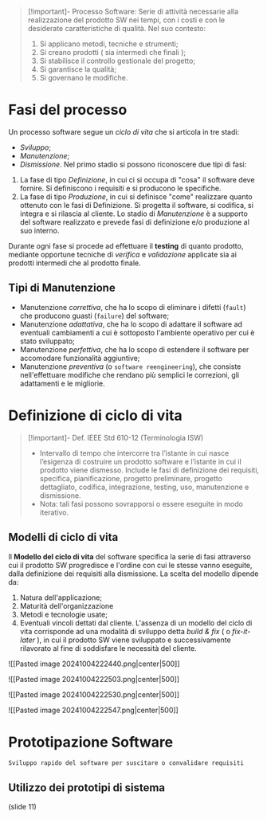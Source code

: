 >[!important]- Processo Software:
> Serie di attività necessarie alla realizzazione del prodotto SW nei tempi, con i costi e con le desiderate caratteristiche di qualità. Nel suo contesto:
> 1. Si applicano metodi, tecniche e strumenti;
> 2. Si creano prodotti ( sia intermedi che finali );
> 3. Si stabilisce il controllo gestionale del progetto;
> 4. Si garantisce la qualità;
> 5. Si governano le modifiche.

# Fasi del processo

Un processo software segue un *ciclo di vita* che si articola in tre stadi:
- *Sviluppo*;
- *Manutenzione*;
- *Dismissione*.
Nel primo stadio si possono riconoscere due tipi di fasi:
1. La fase di tipo *Definizione*, in cui ci si occupa di "cosa" il software deve fornire. Si definiscono i requisiti e si producono le specifiche.
2. La fase di tipo *Produzione*, in cui si definisce "come" realizzare quanto ottenuto con le fasi di Definizione. Si progetta il software, si codifica, si integra e si rilascia al cliente.
Lo stadio di *Manutenzione* è a supporto del software realizzato e prevede fasi di definizione e/o produzione al suo interno.

Durante ogni fase si procede ad effettuare il **testing** di quanto prodotto, mediante opportune tecniche di *verifica* e *validazione* applicate sia ai prodotti intermedi che al prodotto finale.

## Tipi di Manutenzione

-  Manutenzione *correttiva*, che ha lo scopo di eliminare i difetti (`fault`) che producono guasti (`failure`) del software;
-  Manutenzione *adattativa*, che ha lo scopo di adattare il software ad eventuali cambiamenti a cui è sottoposto l'ambiente operativo per cui è stato sviluppato;
-  Manutenzione *perfettiva*, che ha lo scopo di estendere il software per accomodare funzionalità aggiuntive;
-  Manutenzione *preventiva* (o $\texttt{software reengineering}$), che consiste nell'effettuare modifiche che rendano più semplici le correzioni, gli adattamenti e le migliorie.

# Definizione di ciclo di vita

>[!important]- Def. IEEE Std 610-12 (Terminologia ISW)
>-  Intervallo di tempo che intercorre tra l’istante in cui nasce l’esigenza di costruire un prodotto software e l’istante in cui il prodotto viene dismesso. Include le fasi di definizione dei requisiti, specifica, pianificazione, progetto preliminare, progetto dettagliato, codifica, integrazione, testing, uso, manutenzione e dismissione.
>- Nota: tali fasi possono sovrapporsi o essere eseguite in modo iterativo.

## Modelli di ciclo di vita

Il **Modello del ciclo di vita** del software specifica la serie di fasi attraverso cui il prodotto SW progredisce e l'ordine con cui le stesse vanno eseguite, dalla definizione dei requisiti alla dismissione. La scelta del modello dipende da:
1. Natura dell'applicazione;
2. Maturità dell'organizzazione
3. Metodi e tecnologie usate;
4. Eventuali vincoli dettati dal cliente.
L'assenza di un modello del ciclo di vita corrisponde ad una modalità di sviluppo detta *build & fix* ( o *fix-it-later* ), in cui il prodotto SW viene sviluppato e successivamente rilavorato al fine di soddisfare le necessità del cliente.

![[Pasted image 20241004222440.png|center|500]]

![[Pasted image 20241004222503.png|center|500]]

![[Pasted image 20241004222530.png|center|500]]

![[Pasted image 20241004222547.png|center|500]]

# Prototipazione Software
	Sviluppo rapido del software per suscitare o convalidare requisiti
## Utilizzo dei prototipi di sistema
(slide 11)